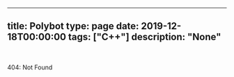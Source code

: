 
---
title: Polybot
type: page
date: 2019-12-18T00:00:00
tags: ["C++"]
description: "None"
---


<br>

404: Not Found